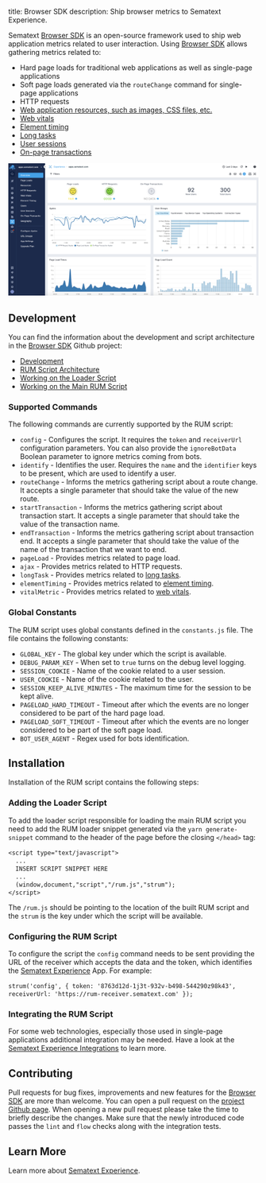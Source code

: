 title: Browser SDK
description: Ship browser metrics to Sematext Experience.

Sematext [Browser SDK](https://github.com/sematext/browser-sdk) is an open-source framework used to ship web application metrics related to user interaction. Using [Browser SDK](https://github.com/sematext/browser-sdk) allows gathering metrics related to:
 
 - Hard page loads for traditional web applications as well as single-page applications
 - Soft page loads generated via the `routeChange` command for single-page applications
 - HTTP requests
 - [Web application resources, such as images, CSS files, etc.](/experience/resources/)
 - [Web vitals](/experience/webvitals/)
 - [Element timing](/experience/element-timing/)
 - [Long tasks](/experience/longtasks/)
 - [User sessions](/experience/user-identification/)
 - [On-page transactions](/experience/on-page-transaction/)

![Sematext Experience Overview](../images/experience/overview.png)

## Development

You can find the information about the development and script architecture in the [Browser SDK](https://github.com/sematext/browser-sdk/) Github project:

 - [Development](https://github.com/sematext/browser-sdk/#development)
 - [RUM Script Architecture](https://github.com/sematext/browser-sdk/#the-rum-script-architecture)
 - [Working on the Loader Script](https://github.com/sematext/browser-sdk/#working-on-the-loader-script)
 - [Working on the Main RUM Script](https://github.com/sematext/browser-sdk/#working-on-the-main-rum-script)

### Supported Commands

The following commands are currently supported by the RUM script:

 - `config` - Configures the script. It requires the `token` and `receiverUrl` configuration parameters. You can also provide the `ignoreBotData` Boolean parameter to ignore metrics coming from bots.
 - `identify` - Identifies the user. Requires the `name` and the `identifier` keys to be present, which are used to identify a user.  
 - `routeChange` - Informs the metrics gathering script about a route change. It accepts a single parameter that should take the value of the new route. 
 - `startTransaction` - Informs the metrics gathering script about transaction start. It accepts a single parameter that should take the value of the transaction name.
 - `endTransaction` - Informs the metrics gathering script about transaction end. It accepts a single parameter that should take the value of the name of the transaction that we want to end.
 - `pageLoad` - Provides metrics related to page load.
 - `ajax` - Provides metrics related to HTTP requests.
 - `longTask` - Provides metrics related to [long tasks](/experience/longtasks/).
 - `elementTiming` - Provides metrics related to [element timing](/experience/element-timing/).
 - `vitalMetric` - Provides metrics related to [web vitals](/experience/webvitals/).

### Global Constants

The RUM script uses global constants defined in the `constants.js` file. The file contains the following constants:

 - `GLOBAL_KEY` - The global key under which the script is available.
 - `DEBUG_PARAM_KEY` - When set to `true` turns on the debug level logging. 
 - `SESSION_COOKIE` - Name of the cookie related to a user session. 
 - `USER_COOKIE` - Name of the cookie related to the user.
 - `SESSION_KEEP_ALIVE_MINUTES` - The maximum time for the session to be kept alive.
 - `PAGELOAD_HARD_TIMEOUT` - Timeout after which the events are no longer considered to be part of the hard page load.
 - `PAGELOAD_SOFT_TIMEOUT` - Timeout after which the events are no longer considered to be part of the soft page load.
 - `BOT_USER_AGENT` - Regex used for bots identification.

## Installation

Installation of the RUM script contains the following steps:

### Adding the Loader Script

To add the loader script responsible for loading the main RUM script you need to add the RUM loader snippet generated via the `yarn generate-snippet` command to the header of the page before the closing `</head>` tag:

```
<script type="text/javascript">
  ...
  INSERT SCRIPT SNIPPET HERE
  ...
  (window,document,"script","/rum.js","strum");
</script>
```

The `/rum.js` should be pointing to the location of the built RUM script and the `strum` is the key under which the script will be available.

### Configuring the RUM Script

To configure the script the `config` command needs to be sent providing the URL of the receiver which accepts the data and the token, which identifies the [Sematext Experience](https://sematext.com/experience) App. For example:

```
strum('config', { token: '8763d12d-1j3t-932v-b498-544290z98k43', receiverUrl: 'https://rum-receiver.sematext.com' });
```

### Integrating the RUM Script

For some web technologies, especially those used in single-page applications additional integration may be needed. Have a look at the [Sematext Experience Integrations](/experience/integrations/) to learn more.

## Contributing

Pull requests for bug fixes, improvements and new features for the [Browser SDK](https://github.com/sematext/browser-sdk) are more than welcome. You can open a pull request on the [project Github page](https://github.com/sematext/browser-sdk). When opening a new pull request please take the time to briefly describe the changes. Make sure that the newly introduced code passes the `lint` and `flow` checks along with the integration tests.

## Learn More

Learn more about [Sematext Experience](https://sematext.com/experience). 